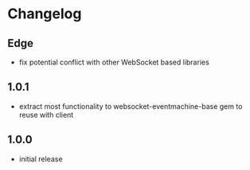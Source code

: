 # Changelog

## Edge

- fix potential conflict with other WebSocket based libraries

## 1.0.1

- extract most functionality to websocket-eventmachine-base gem to reuse with client

## 1.0.0

- initial release
